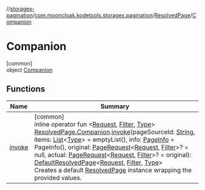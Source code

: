 //[storagex-pagination](../../../../index.md)/[com.mooncloak.kodetools.storagex.pagination](../../index.md)/[ResolvedPage](../index.md)/[Companion](index.md)

# Companion

[common]\
object [Companion](index.md)

## Functions

| Name | Summary |
|---|---|
| [invoke](../../invoke.md) | [common]<br>inline operator fun &lt;[Request](../../invoke.md), [Filter](../../invoke.md), [Type](../../invoke.md)&gt; [ResolvedPage.Companion](index.md).[invoke](../../invoke.md)(pageSourceId: [String](https://kotlinlang.org/api/latest/jvm/stdlib/kotlin/-string/index.html), items: [List](https://kotlinlang.org/api/latest/jvm/stdlib/kotlin.collections/-list/index.html)&lt;[Type](../../invoke.md)&gt; = emptyList(), info: [PageInfo](../../-page-info/index.md) = PageInfo(), original: [PageRequest](../../-page-request/index.md)&lt;[Request](../../invoke.md), [Filter](../../invoke.md)&gt;? = null, actual: [PageRequest](../../-page-request/index.md)&lt;[Request](../../invoke.md), [Filter](../../invoke.md)&gt;? = original): [DefaultResolvedPage](../../-default-resolved-page/index.md)&lt;[Request](../../invoke.md), [Filter](../../invoke.md), [Type](../../invoke.md)&gt;<br>Creates a default [ResolvedPage](../index.md) instance wrapping the provided values. |
